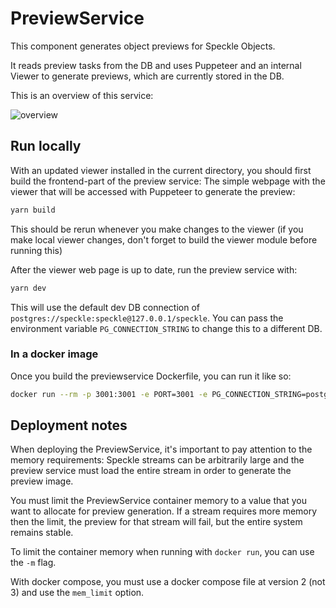 # PreviewService

This component generates object previews for Speckle Objects.

It reads preview tasks from the DB and uses Puppeteer and an internal Viewer to generate previews, which are currently stored in the DB.

This is an overview of this service:

![overview](./docs/preview_service_overview.png)

## Run locally

With an updated viewer installed in the current directory, you should first build the frontend-part of the preview service: The simple webpage with the viewer that will be accessed with Puppeteer to generate the preview:

```bash
yarn build
```

This should be rerun whenever you make changes to the viewer (if you make local viewer changes, don't forget to build the viewer module before running this)

After the viewer web page is up to date, run the preview service with:

```bash
yarn dev
```

This will use the default dev DB connection of `postgres://speckle:speckle@127.0.0.1/speckle`. You can pass the environment variable `PG_CONNECTION_STRING` to change this to a different DB.

### In a docker image

Once you build the previewservice Dockerfile, you can run it like so:

```bash
docker run --rm -p 3001:3001 -e PORT=3001 -e PG_CONNECTION_STRING=postgres://speckle:speckle@host.docker.internal/speckle {IMAGEID}
```

## Deployment notes

When deploying the PreviewService, it's important to pay attention to the memory requirements: Speckle streams can be arbitrarily large and the preview service must load the entire stream in order to generate the preview image.

You must limit the PreviewService container memory to a value that you want to allocate for preview generation. If a stream requires more memory then the limit, the preview for that stream will fail, but the entire system remains stable.

To limit the container memory when running with `docker run`, you can use the `-m` flag.

With docker compose, you must use a docker compose file at version 2 (not 3) and use the `mem_limit` option.
